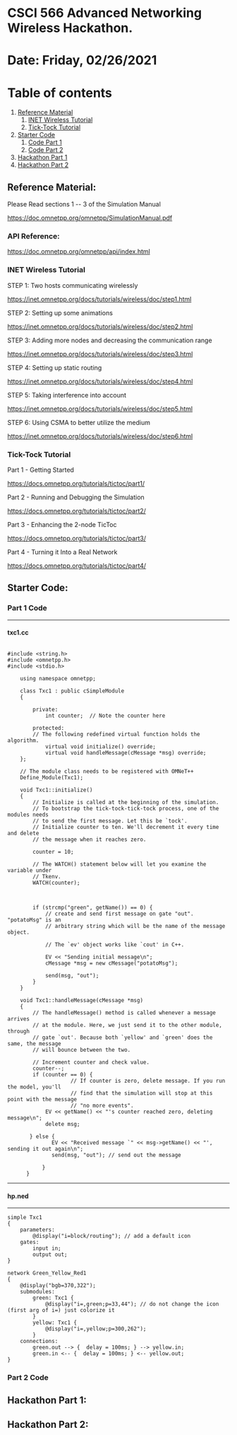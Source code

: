 # CSCI 566 Advanced Networking Wireless Hackathon.

# Date: Friday, 02/26/2021

# Table of contents
1. [Reference Material](#background)
    1. [INET Wireless Tutorial](#wireless)
    2. [Tick-Tock Tutorial](#tick_tock)
3. [Starter Code](#code)
    1. [Code Part 1](#c1)
    2. [Code Part 2](#c2)
5. [Hackathon Part 1](#part1)
6. [Hackathon Part 2](#part2)


##  Reference Material: <a name="background"></a>

Please Read sections 1 -- 3 of the Simulation Manual

https://doc.omnetpp.org/omnetpp/SimulationManual.pdf

### API Reference:

https://doc.omnetpp.org/omnetpp/api/index.html

### INET Wireless Tutorial <a name="wireless"></a>

STEP 1: Two hosts communicating wirelessly

https://inet.omnetpp.org/docs/tutorials/wireless/doc/step1.html

STEP 2: Setting up some animations

https://inet.omnetpp.org/docs/tutorials/wireless/doc/step2.html

STEP 3: Adding more nodes and decreasing the communication range

https://inet.omnetpp.org/docs/tutorials/wireless/doc/step3.html

STEP 4: Setting up static routing

https://inet.omnetpp.org/docs/tutorials/wireless/doc/step4.html

STEP 5: Taking interference into account

https://inet.omnetpp.org/docs/tutorials/wireless/doc/step5.html

STEP 6: Using CSMA to better utilize the medium

https://inet.omnetpp.org/docs/tutorials/wireless/doc/step6.html

### Tick-Tock Tutorial <a name="tick_tock"></a>

Part 1 - Getting Started

https://docs.omnetpp.org/tutorials/tictoc/part1/

Part 2 - Running and Debugging the Simulation

https://docs.omnetpp.org/tutorials/tictoc/part2/

Part 3 - Enhancing the 2-node TicToc

https://docs.omnetpp.org/tutorials/tictoc/part3/

Part 4 - Turning it Into a Real Network

https://docs.omnetpp.org/tutorials/tictoc/part4/

##  Starter Code: <a name="code"></a>

### Part 1 Code <a name="c1"></a>

-------------
#### txc1.cc

````

#include <string.h>
#include <omnetpp.h>
#include <stdio.h>

    using namespace omnetpp;

    class Txc1 : public cSimpleModule
    {

        private:
            int counter;  // Note the counter here

        protected:
        // The following redefined virtual function holds the algorithm.
            virtual void initialize() override;
            virtual void handleMessage(cMessage *msg) override;
    };

    // The module class needs to be registered with OMNeT++
    Define_Module(Txc1);

    void Txc1::initialize() 
    {
        // Initialize is called at the beginning of the simulation.
        // To bootstrap the tick-tock-tick-tock process, one of the modules needs
        // to send the first message. Let this be `tock'.
        // Initialize counter to ten. We'll decrement it every time and delete
        // the message when it reaches zero.

        counter = 10;

        // The WATCH() statement below will let you examine the variable under
        // Tkenv. 
        WATCH(counter);



        if (strcmp("green", getName()) == 0) {
            // create and send first message on gate "out". "potatoMsg" is an
            // arbitrary string which will be the name of the message object.

            // The `ev' object works like `cout' in C++.

            EV << "Sending initial message\n";
            cMessage *msg = new cMessage("potatoMsg");

            send(msg, "out");
        }
    }

    void Txc1::handleMessage(cMessage *msg)
    {
        // The handleMessage() method is called whenever a message arrives
        // at the module. Here, we just send it to the other module, through
        // gate `out'. Because both `yellow' and `green' does the same, the message
        // will bounce between the two.

        // Increment counter and check value.
        counter--;
        if (counter == 0) {
                    // If counter is zero, delete message. If you run the model, you'll
                    // find that the simulation will stop at this point with the message
                    // "no more events".
            EV << getName() << "'s counter reached zero, deleting message\n";
            delete msg;

       } else {
              EV << "Received message `" << msg->getName() << "', sending it out again\n";
              send(msg, "out"); // send out the message

           }
      }
`````
-----------
#### hp.ned
-----------
````
simple Txc1
{
    parameters:
        @display("i=block/routing"); // add a default icon
    gates:
        input in;
        output out;
}

network Green_Yellow_Red1
{
    @display("bgb=370,322");
    submodules:
        green: Txc1 {
            @display("i=,green;p=33,44"); // do not change the icon (first arg of i=) just colorize it
        }
        yellow: Txc1 {
            @display("i=,yellow;p=300,262");
        }
    connections:
        green.out --> {  delay = 100ms; } --> yellow.in;
        green.in <-- {  delay = 100ms; } <-- yellow.out;
}

````
### Part 2 Code <a name="c2"></a>

##  Hackathon Part 1: <a name="part1"></a>

##  Hackathon Part 2: <a name="part2"></a>
